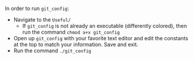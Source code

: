 In order to run `git_config`:
 - Navigate to the `Useful/`
   - If `git_config` is not already an executable (differently colored), then run the command `chmod a+x git_config`
 - Open up `git_config` with your favorite text editor and edit the constants at the top to match your information. Save and exit.
 - Run the command `./git_config`